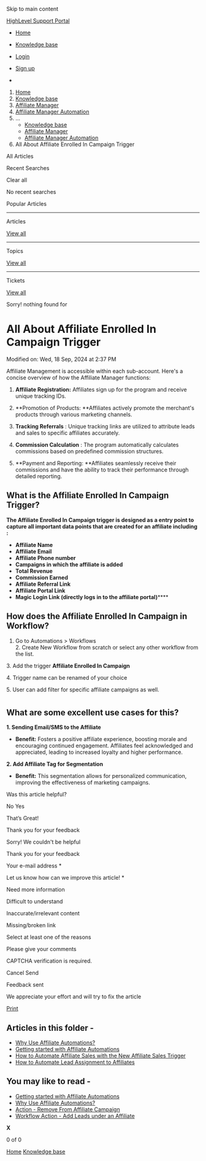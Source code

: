 Skip to main content

[ HighLevel Support Portal ](https://help.gohighlevel.com)

  * [ Home ](/support/home)
  * [ Knowledge base ](/support/solutions)

  * [Login](/support/login)
  * [Sign up](/support/signup)
  * 

  1. [Home](/support/home)
  2. [Knowledge base](/support/solutions)
  3. [Affiliate Manager](/support/solutions/48000455557)
  4. [Affiliate Manager Automation](/support/solutions/folders/48000690777)
  5. ... 
     * [Knowledge base](/support/solutions)
     * [Affiliate Manager](/support/solutions/48000455557)
     * [Affiliate Manager Automation](/support/solutions/folders/48000690777)
  6. All About Affiliate Enrolled In Campaign Trigger

All  Articles 

Recent Searches

Clear all

No recent searches

Popular Articles

* * *

Articles

[View all](/support/search/solutions)

* * *

Topics

[View all](/support/search/topics)

* * *

Tickets

[View all](/support/search/tickets)

Sorry! nothing found for   

# All About Affiliate Enrolled In Campaign Trigger

Modified on: Wed, 18 Sep, 2024 at 2:37 PM

Affiliate Management is accessible within each sub-account. Here's a concise overview of how the Affiliate Manager functions:

  1. **Affiliate Registration:** Affiliates sign up for the program and receive unique tracking IDs.  

  2. **Promotion of Products:  **Affiliates actively promote the merchant's products through various marketing channels.  

  3. **Tracking Referrals** : Unique tracking links are utilized to attribute leads and sales to specific affiliates accurately.  

  4. **Commission Calculation** : The program automatically calculates commissions based on predefined commission structures.  

  5. **Payment and Reporting:  **Affiliates seamlessly receive their commissions and have the ability to track their performance through detailed reporting.

## **What is the Affiliate Enrolled In Campaign Trigger?**

**The Affiliate Enrolled In Campaign trigger is designed as a entry point to  capture all important data points that are created for an affiliate including :**

  * **Affiliate Name**
  * **Affiliate Email**
  * **Affiliate Phone number**
  * **Campaigns in which the affiliate is added**
  * **Total Revenue**
  * **Commission Earned**
  * **Affiliate Referral Link**
  * **Affiliate Portal Link**
  * **Magic Login Link (directly logs in to the affiliate portal)******

## **How does the Affiliate Enrolled In Campaign in Workflow?**

1. Go to Automations > Workflows  
2\. Create New Workflow from scratch or select any other workflow from the list.

3\. Add the trigger **Affiliate Enrolled In Campaign**  
  
4\. Trigger name can be renamed of your choice

5\. User can add filter for specific affiliate campaigns as well.

#   

## **What are some excellent use cases for this?**

**1\. Sending Email/SMS to the Affiliate**

  * **Benefit:** Fosters a positive affiliate experience, boosting morale and encouraging continued engagement. Affiliates feel acknowledged and appreciated, leading to increased loyalty and higher performance.

**2\. Add Affiliate Tag for Segmentation**

  * **Benefit:** This segmentation allows for personalized communication, improving the effectiveness of marketing campaigns.

Was this article helpful?

No  Yes 

That’s Great!

Thank you for your feedback

Sorry! We couldn't be helpful

Thank you for your feedback

Your e-mail address *

Let us know how can we improve this article! *

Need more information 

Difficult to understand 

Inaccurate/irrelevant content 

Missing/broken link 

Select at least one of the reasons 

Please give your comments 

CAPTCHA verification is required. 

Cancel  Send 

Feedback sent

We appreciate your effort and will try to fix the article

[Print](javascript:print\(\))

## Articles in this folder -

  * [Why Use Affiliate Automations?](/support/solutions/articles/155000003662-why-use-affiliate-automations-)
  * [Getting started with Affiliate Automations](/support/solutions/articles/155000003663-getting-started-with-affiliate-automations)
  * [How to Automate Affiliate Sales with the New Affiliate Sales Trigger](/support/solutions/articles/155000003664-how-to-automate-affiliate-sales-with-the-new-affiliate-sales-trigger)
  * [How to Automate Lead Assignment to Affiliates](/support/solutions/articles/155000003665-how-to-automate-lead-assignment-to-affiliates)

## You may like to read -

  * [Getting started with Affiliate Automations](/support/solutions/articles/155000003663-getting-started-with-affiliate-automations)
  * [Why Use Affiliate Automations?](/support/solutions/articles/155000003662-why-use-affiliate-automations-)
  * [Action - Remove From Affiliate Campaign](/support/solutions/articles/155000003230-action-remove-from-affiliate-campaign)
  * [Workflow Action - Add Leads under an Affiliate](/support/solutions/articles/155000003429-workflow-action-add-leads-under-an-affiliate)

**X**

0 of 0 []()

[Home](/support/home) [Knowledge base](/support/solutions)

